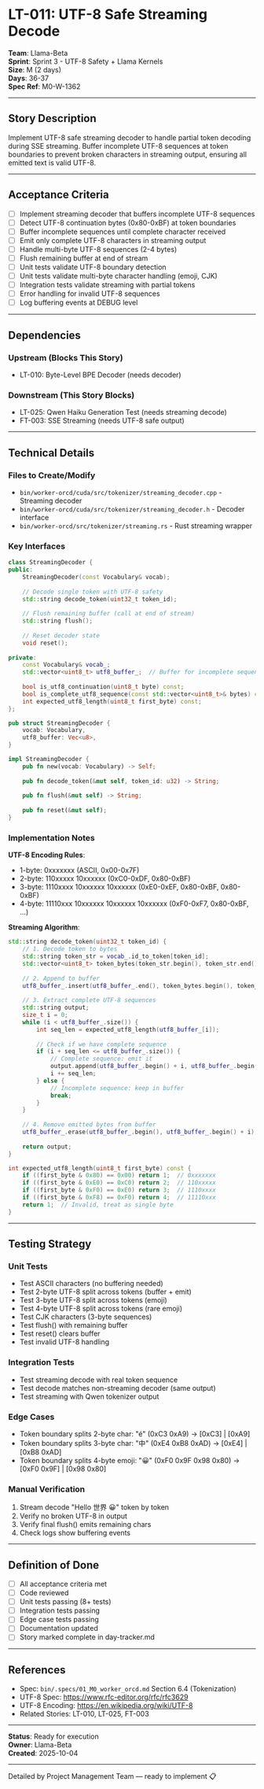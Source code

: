 # LT-011: UTF-8 Safe Streaming Decode

**Team**: Llama-Beta  
**Sprint**: Sprint 3 - UTF-8 Safety + Llama Kernels  
**Size**: M (2 days)  
**Days**: 36-37  
**Spec Ref**: M0-W-1362

---

## Story Description

Implement UTF-8 safe streaming decoder to handle partial token decoding during SSE streaming. Buffer incomplete UTF-8 sequences at token boundaries to prevent broken characters in streaming output, ensuring all emitted text is valid UTF-8.

---

## Acceptance Criteria

- [ ] Implement streaming decoder that buffers incomplete UTF-8 sequences
- [ ] Detect UTF-8 continuation bytes (0x80-0xBF) at token boundaries
- [ ] Buffer incomplete sequences until complete character received
- [ ] Emit only complete UTF-8 characters in streaming output
- [ ] Handle multi-byte UTF-8 sequences (2-4 bytes)
- [ ] Flush remaining buffer at end of stream
- [ ] Unit tests validate UTF-8 boundary detection
- [ ] Unit tests validate multi-byte character handling (emoji, CJK)
- [ ] Integration tests validate streaming with partial tokens
- [ ] Error handling for invalid UTF-8 sequences
- [ ] Log buffering events at DEBUG level

---

## Dependencies

### Upstream (Blocks This Story)
- LT-010: Byte-Level BPE Decoder (needs decoder)

### Downstream (This Story Blocks)
- LT-025: Qwen Haiku Generation Test (needs streaming decode)
- FT-003: SSE Streaming (needs UTF-8 safe output)

---

## Technical Details

### Files to Create/Modify
- `bin/worker-orcd/cuda/src/tokenizer/streaming_decoder.cpp` - Streaming decoder
- `bin/worker-orcd/cuda/src/tokenizer/streaming_decoder.h` - Decoder interface
- `bin/worker-orcd/src/tokenizer/streaming.rs` - Rust streaming wrapper

### Key Interfaces
```cpp
class StreamingDecoder {
public:
    StreamingDecoder(const Vocabulary& vocab);
    
    // Decode single token with UTF-8 safety
    std::string decode_token(uint32_t token_id);
    
    // Flush remaining buffer (call at end of stream)
    std::string flush();
    
    // Reset decoder state
    void reset();
    
private:
    const Vocabulary& vocab_;
    std::vector<uint8_t> utf8_buffer_;  // Buffer for incomplete sequences
    
    bool is_utf8_continuation(uint8_t byte) const;
    bool is_complete_utf8_sequence(const std::vector<uint8_t>& bytes) const;
    int expected_utf8_length(uint8_t first_byte) const;
};
```

```rust
pub struct StreamingDecoder {
    vocab: Vocabulary,
    utf8_buffer: Vec<u8>,
}

impl StreamingDecoder {
    pub fn new(vocab: Vocabulary) -> Self;
    
    pub fn decode_token(&mut self, token_id: u32) -> String;
    
    pub fn flush(&mut self) -> String;
    
    pub fn reset(&mut self);
}
```

### Implementation Notes

**UTF-8 Encoding Rules**:
- 1-byte: 0xxxxxxx (ASCII, 0x00-0x7F)
- 2-byte: 110xxxxx 10xxxxxx (0xC0-0xDF, 0x80-0xBF)
- 3-byte: 1110xxxx 10xxxxxx 10xxxxxx (0xE0-0xEF, 0x80-0xBF, 0x80-0xBF)
- 4-byte: 11110xxx 10xxxxxx 10xxxxxx 10xxxxxx (0xF0-0xF7, 0x80-0xBF, ...)

**Streaming Algorithm**:
```cpp
std::string decode_token(uint32_t token_id) {
    // 1. Decode token to bytes
    std::string token_str = vocab_.id_to_token[token_id];
    std::vector<uint8_t> token_bytes(token_str.begin(), token_str.end());
    
    // 2. Append to buffer
    utf8_buffer_.insert(utf8_buffer_.end(), token_bytes.begin(), token_bytes.end());
    
    // 3. Extract complete UTF-8 sequences
    std::string output;
    size_t i = 0;
    while (i < utf8_buffer_.size()) {
        int seq_len = expected_utf8_length(utf8_buffer_[i]);
        
        // Check if we have complete sequence
        if (i + seq_len <= utf8_buffer_.size()) {
            // Complete sequence: emit it
            output.append(utf8_buffer_.begin() + i, utf8_buffer_.begin() + i + seq_len);
            i += seq_len;
        } else {
            // Incomplete sequence: keep in buffer
            break;
        }
    }
    
    // 4. Remove emitted bytes from buffer
    utf8_buffer_.erase(utf8_buffer_.begin(), utf8_buffer_.begin() + i);
    
    return output;
}

int expected_utf8_length(uint8_t first_byte) const {
    if ((first_byte & 0x80) == 0x00) return 1;  // 0xxxxxxx
    if ((first_byte & 0xE0) == 0xC0) return 2;  // 110xxxxx
    if ((first_byte & 0xF0) == 0xE0) return 3;  // 1110xxxx
    if ((first_byte & 0xF8) == 0xF0) return 4;  // 11110xxx
    return 1;  // Invalid, treat as single byte
}
```

---

## Testing Strategy

### Unit Tests
- Test ASCII characters (no buffering needed)
- Test 2-byte UTF-8 split across tokens (buffer + emit)
- Test 3-byte UTF-8 split across tokens (emoji)
- Test 4-byte UTF-8 split across tokens (rare emoji)
- Test CJK characters (3-byte sequences)
- Test flush() with remaining buffer
- Test reset() clears buffer
- Test invalid UTF-8 handling

### Integration Tests
- Test streaming decode with real token sequence
- Test decode matches non-streaming decoder (same output)
- Test streaming with Qwen tokenizer output

### Edge Cases
- Token boundary splits 2-byte char: "é" (0xC3 0xA9) → [0xC3] | [0xA9]
- Token boundary splits 3-byte char: "中" (0xE4 0xB8 0xAD) → [0xE4] | [0xB8 0xAD]
- Token boundary splits 4-byte emoji: "😀" (0xF0 0x9F 0x98 0x80) → [0xF0 0x9F] | [0x98 0x80]

### Manual Verification
1. Stream decode "Hello 世界 😀" token by token
2. Verify no broken UTF-8 in output
3. Verify final flush() emits remaining chars
4. Check logs show buffering events

---

## Definition of Done

- [ ] All acceptance criteria met
- [ ] Code reviewed
- [ ] Unit tests passing (8+ tests)
- [ ] Integration tests passing
- [ ] Edge case tests passing
- [ ] Documentation updated
- [ ] Story marked complete in day-tracker.md

---

## References

- Spec: `bin/.specs/01_M0_worker_orcd.md` Section 6.4 (Tokenization)
- UTF-8 Spec: https://www.rfc-editor.org/rfc/rfc3629
- UTF-8 Encoding: https://en.wikipedia.org/wiki/UTF-8
- Related Stories: LT-010, LT-025, FT-003

---

**Status**: Ready for execution  
**Owner**: Llama-Beta  
**Created**: 2025-10-04

---

Detailed by Project Management Team — ready to implement 📋
